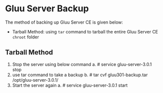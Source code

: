# Gluu Server Backup

The method of backing up Gluu Server CE is given below:

* Tarball Method: using `tar` command to tarball the entire 
Gluu Server CE `chroot` folder

<!-- * Script Method : using the provided export and 
import scripts to back up ldif of the LDAP. -->

## Tarball Method

1. Stop the server using below command
	a. # service gluu-server-3.0.1 stop
2. use tar command to take a backup
	b. # tar cvf gluu301-backup.tar /opt/gluu-server-3.0.1/
3. Start the server again
	a. # service gluu-server-3.0.1 start
	
<!--
## Script Method

1. Login to Gluu chroot
	a. # service gluu-server-3.0.1 login
2. Fetch export script from Gluu 
	b. wget https://raw.githubusercontent.com/GluuFederation/community-edition-setup/master/static/scripts/export24.py
3. Change permission of the script
	c. # chmod +x export24.py
4. run the script
	d. # ./export24.py

The export script will generate a directory called  backup_24  which will have all the data backed up from the 
current installation. Check the log file generated in the directory for any errors.
-->
